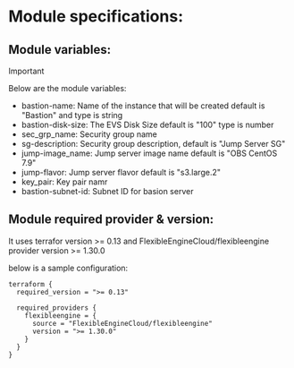 # Module specifications:

## Module variables:
> [!IMPORTANT]
> Below are the module variables:
 - bastion-name: Name of the instance that will be created default is "Bastion" and type is string
 - bastion-disk-size: The EVS Disk Size default is "100" type is number
 - sec_grp_name: Security group name
 - sg-description: Security group description, default is "Jump Server SG"
 - jump-image_name: Jump server image name default is "OBS CentOS 7.9"
 - jump-flavor: Jump server flavor default is "s3.large.2"
 - key_pair: Key pair namr
 - bastion-subnet-id: Subnet ID for basion server

## Module required provider & version:

It uses terrafor version >= 0.13 and FlexibleEngineCloud/flexibleengine provider version >= 1.30.0

below is a sample configuration:

```
terraform {
  required_version = ">= 0.13"

  required_providers {
    flexibleengine = {
      source = "FlexibleEngineCloud/flexibleengine"
      version = ">= 1.30.0"
    }
  }
}
```